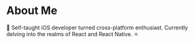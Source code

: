 # About Me

🚀 Self-taught iOS developer turned cross-platform enthusiast. Currently delving into the realms of React and React Native. ⚛️
<!---
vladimirkratinov/vladimirkratinov is a ✨ special ✨ repository because its `README.md` (this file) appears on your GitHub profile.
You can click the Preview link to take a look at your changes.
--->
